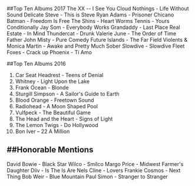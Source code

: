 ##Top Ten Albums 2017
The XX -- I See You
Cloud Nothings - Life Without Sound
Delicate Steve - This is Steve
Ryan Adams - Prisoner
Chicano Batman - Freedom Is Free
The Shins - Heart Worms
Tennis - Yours Conditionally
Jay Som - Everybody Works
Grandaddy - Last Place
Real Estate - In Mind
Thundercat - Drunk
Valerie June - The Order of Time
Father John Misty - Pure Comedy
Future Islands - The Far Field
Violents & Monica Martin - Awake and Pretty Much Sober
Slowdive - Slowdive
Fleet Foxes - Crack up
Phoenix - Ti Amo

##Top Ten Albums 2016
1. Car Seat Headrest - Teens of Denial
2. Whitney - Light Upon the Lake
3. Frank Ocean - Blonde
4. Sturgill Simpson - A Sailor's Guide to Earth
5. Blood Orange - Freetown Sound
6. Radiohead - A Moon Shaped Pool
7. Vulfpeck - The Beautiful Game
8. The Head and the Heart - Signs of Light
9. The Lemon Twigs - Do Hollywood
10. Bon Iver – 22 A Million


##Honorable Mentions
---
David Bowie - Black Star
Wilco - Smilco
Margo Price - Midwest Farmer's Daughter
Diiv - Is The Is Are
Nels Cline - Lovers
Frankie Cosmos - Next Thing
Bob Weir - Blue Mountain
Paul Simon - Stranger to Stranger

